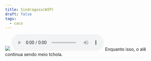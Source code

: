 ```yaml
---
title: Sindragosa(WIP)
draft: false
tags:
  - caco
---
```


![](https://s4.ezgif.com/tmp/ezgif-4-9046a1df06.gif)
![Sindragosa|100x200](https://wow.zamimg.com/sound-ids/live/enus/202/560330/IC_Sindragosa_Arcane01.ogg)
Enquanto isso, o alê continua sendo meio tchola.